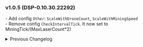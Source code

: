 ### v1.0.5 (DSP-0.10.30.22292)
\- Add config `Other`: `ScaleWithDroneCount`, `ScaleWithMiningSpeed`  
\- Remove config `CheckIntervalTick`. It now set to MiningTick/(MaxLaserCount*2)  

<details>
<summary>Previous Changelog</summary>

### v1.0.4
\- Collect drop from destroyed tree/stone only when laser is enable.  
\- Config `General`: `Enable` has been set to false. `MiningTick` has been set to 90.  

### v1.0.3
\- Add config `Other`: `EnableDestructionSFX`
\- Fix an error when teleporting to another planet.  

### v1.0.2
\- Add config `General`:`RequiredSpace`, `Target`:`SpaceCapsule`  

### v1.0.1
\- Add config `Target`:`DropOnly`.  
\- Fix MiningPower unit conversion.  

### v1.0.0
\- Initial release. (DSP-0.10.28.21172)  

</details>
